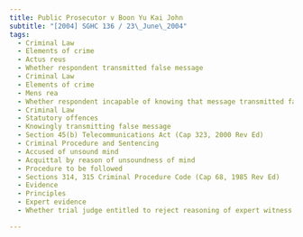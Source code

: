 ```yaml
---
title: Public Prosecutor v Boon Yu Kai John 
subtitle: "[2004] SGHC 136 / 23\_June\_2004"
tags:
  - Criminal Law
  - Elements of crime
  - Actus reus
  - Whether respondent transmitted false message
  - Criminal Law
  - Elements of crime
  - Mens rea
  - Whether respondent incapable of knowing that message transmitted false due to unsoundness of mind
  - Criminal Law
  - Statutory offences
  - Knowingly transmitting false message
  - Section 45(b) Telecommunications Act (Cap 323, 2000 Rev Ed)
  - Criminal Procedure and Sentencing
  - Accused of unsound mind
  - Acquittal by reason of unsoundness of mind
  - Procedure to be followed
  - Sections 314, 315 Criminal Procedure Code (Cap 68, 1985 Rev Ed)
  - Evidence
  - Principles
  - Expert evidence
  - Whether trial judge entitled to reject reasoning of expert witness on issue of mens rea

---
```


